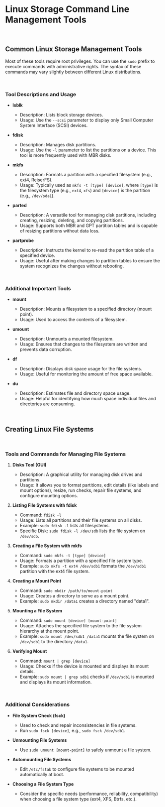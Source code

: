# Linux Storage Command Line Management Tools

<br/>

## Common Linux Storage Management Tools

Most of these tools require root privileges. You can use the `sudo` prefix to execute commands with administrative rights. The syntax of these commands may vary slightly between different Linux distributions.

<br/>

### Tool Descriptions and Usage

- **lsblk**
  - Description: Lists block storage devices.
  - Usage: Use the `--scsi` parameter to display only Small Computer System Interface (SCSI) devices.

- **fdisk**
  - Description: Manages disk partitions.
  - Usage: Use the `-l` parameter to list the partitions on a device. This tool is more frequently used with MBR disks.

- **mkfs**
  - Description: Formats a partition with a specified filesystem (e.g., ext4, ReiserFS).
  - Usage: Typically used as `mkfs -t [type] [device]`, where `[type]` is the filesystem type (e.g., `ext4`, `xfs`) and `[device]` is the partition (e.g., `/dev/sda1`).

- **parted**
  - Description: A versatile tool for managing disk partitions, including creating, resizing, deleting, and copying partitions.
  - Usage: Supports both MBR and GPT partition tables and is capable of resizing partitions without data loss.

- **partprobe**
  - Description: Instructs the kernel to re-read the partition table of a specified device.
  - Usage: Useful after making changes to partition tables to ensure the system recognizes the changes without rebooting.

<br/>

### Additional Important Tools

- **mount**
  - Description: Mounts a filesystem to a specified directory (mount point).
  - Usage: Used to access the contents of a filesystem.

- **umount**
  - Description: Unmounts a mounted filesystem.
  - Usage: Ensures that changes to the filesystem are written and prevents data corruption.

- **df**
  - Description: Displays disk space usage for the file systems.
  - Usage: Useful for monitoring the amount of free space available.

- **du**
  - Description: Estimates file and directory space usage.
  - Usage: Helpful for identifying how much space individual files and directories are consuming.

<br/>

## Creating Linux File Systems

<br/>

### Tools and Commands for Managing File Systems

1. **Disks Tool (GUI)**
   - Description: A graphical utility for managing disk drives and partitions.
   - Usage: It allows you to format partitions, edit details (like labels and mount options), resize, run checks, repair file systems, and configure mounting options.

2. **Listing File Systems with fdisk**
   - Command: `fdisk -l`
   - Usage: Lists all partitions and their file systems on all disks.
   - Example: `sudo fdisk -l` lists all filesystems.
   - Specific Disk: `sudo fdisk -l /dev/sdb` lists the file system on `/dev/sdb`.

3. **Creating a File System with mkfs**
   - Command: `sudo mkfs -t [type] [device]`
   - Usage: Formats a partition with a specified file system type.
   - Example: `sudo mkfs -t ext4 /dev/sdb1` formats the `/dev/sdb1` partition with the ext4 file system.

4. **Creating a Mount Point**
   - Command: `sudo mkdir /path/to/mount-point`
   - Usage: Creates a directory to serve as a mount point.
   - Example: `sudo mkdir /data1` creates a directory named "data1".

5. **Mounting a File System**
   - Command: `sudo mount [device] [mount-point]`
   - Usage: Attaches the specified file system to the file system hierarchy at the mount point.
   - Example: `sudo mount /dev/sdb1 /data1` mounts the file system on `/dev/sdb1` to the directory `/data1`.

6. **Verifying Mount**
   - Command: `mount | grep [device]`
   - Usage: Checks if the device is mounted and displays its mount details.
   - Example: `sudo mount | grep sdb1` checks if `/dev/sdb1` is mounted and displays its mount information.

<br/>

### Additional Considerations

- **File System Check (fsck)**
  - Used to check and repair inconsistencies in file systems.
  - Run `sudo fsck [device]`, e.g., `sudo fsck /dev/sdb1`.

- **Unmounting File Systems**
  - Use `sudo umount [mount-point]` to safely unmount a file system.

- **Automounting File Systems**
  - Edit `/etc/fstab` to configure file systems to be mounted automatically at boot.

- **Choosing a File System Type**
  - Consider the specific needs (performance, reliability, compatibility) when choosing a file system type (ext4, XFS, Btrfs, etc.).

